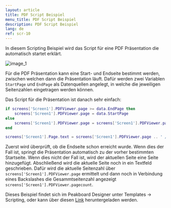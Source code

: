 ```yaml
---
layout: article
title: PDF Script Beispiel
menu_title: PDF Script Beispiel
description: PDF Script Beispiel
lang: de
ref: scr-10
---
```

In diesem Scripting Beispiel wird das Script für eine PDF Präsentation die automatisch startet erklärt.


![image_1](/assets/images/scripting/Scripting_Beispiele/PDF.png)

Für die PDF Präsentation kann eine Start- und Endseite bestimmt werden, zwischen welchen dann die Präsentation läuft.
Dafür werden zwei Variablen `StartPage` und `EndPage` als Datenquellen angelegt, in welche die jeweiligen Seitenzahlen eingetragen werden können.

Das Script für die Präsentation ist danach sehr einfach:

```lua
if screens['Screen1'].PDFViewer.page >= data.EndPage then
	screens['Screen1'].PDFViewer.page = data.StartPage
else
	screens['Screen1'].PDFViewer.page = screens['Screen1'].PDFViewer.page + 1
end

screens['Screen1'].Page.text = screens['Screen1'].PDFViewer.page .. ' /  ' .. screens['Screen1'].PDFViewer.pagecount

```

Zuerst wird überprüft, ob die Endseite schon erreicht wurde. Wenn dies der Fall ist, springt die Präsentation automatisch zu der vorher bestimmten Startseite.
Wenn dies nicht der Fall ist, wird der aktuellen Seite eine Seite hinzugefügt.
Abschließend wird die aktuelle Seite noch in ein Textfeld geschrieben. Dafür wird die aktuelle Seitenzahl über `screens['Screen1'].PDFViewer.page` ermittelt und dann noch in Verbindung eines Backslashes die Gesammtseitenzahl angezeigt `screens['Screen1'].PDFViewer.pagecount`.

Dieses Beispiel findet sich im Peakboard Designer unter Templates -> Scripting, oder kann über diesen [Link](https://github.com/Peakboard/CoolStuff/raw/master/Scripts/PDF%20Viewer/PDF%20Viewer.pbmx) heruntergeladen werden.

